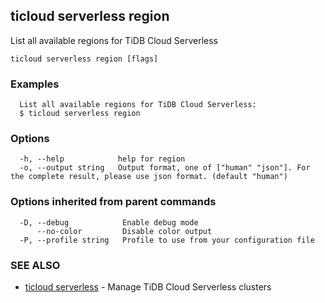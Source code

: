 ## ticloud serverless region

List all available regions for TiDB Cloud Serverless

```
ticloud serverless region [flags]
```

### Examples

```
  List all available regions for TiDB Cloud Serverless:
  $ ticloud serverless region
```

### Options

```
  -h, --help            help for region
  -o, --output string   Output format, one of ["human" "json"]. For the complete result, please use json format. (default "human")
```

### Options inherited from parent commands

```
  -D, --debug            Enable debug mode
      --no-color         Disable color output
  -P, --profile string   Profile to use from your configuration file
```

### SEE ALSO

* [ticloud serverless](ticloud_serverless.md)	 - Manage TiDB Cloud Serverless clusters

